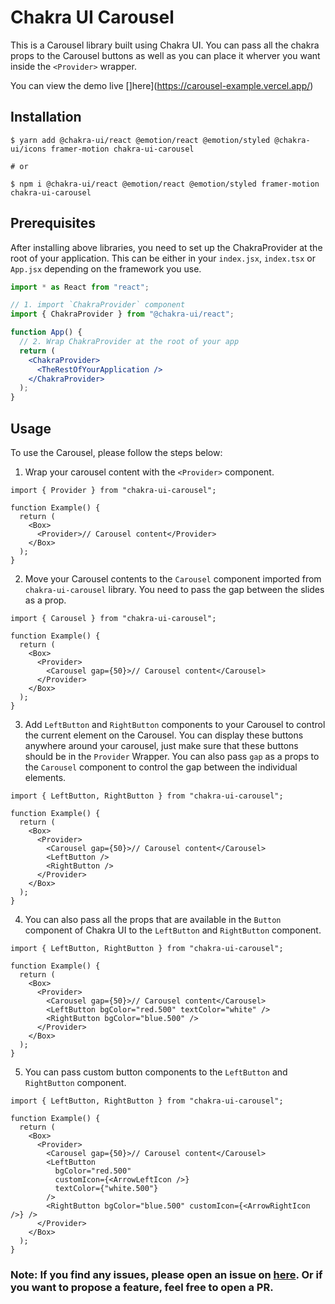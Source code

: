 # Chakra UI Carousel

<!-- This is a carousel library built using Chakra UI and customizable using Chakra props. -->

This is a Carousel library built using Chakra UI. You can pass all the chakra props to the Carousel buttons as well as you can place it wherver you want inside the `<Provider>` wrapper.

You can view the demo live []here](https://carousel-example.vercel.app/)

## Installation

```shell
$ yarn add @chakra-ui/react @emotion/react @emotion/styled @chakra-ui/icons framer-motion chakra-ui-carousel

# or

$ npm i @chakra-ui/react @emotion/react @emotion/styled framer-motion chakra-ui-carousel
```

## Prerequisites

After installing above libraries, you need to set up the ChakraProvider at the root of your application. This can be either in your `index.jsx`, `index.tsx` or `App.jsx` depending on the framework you use.

```jsx
import * as React from "react";

// 1. import `ChakraProvider` component
import { ChakraProvider } from "@chakra-ui/react";

function App() {
  // 2. Wrap ChakraProvider at the root of your app
  return (
    <ChakraProvider>
      <TheRestOfYourApplication />
    </ChakraProvider>
  );
}
```

## Usage

To use the Carousel, please follow the steps below:

1. Wrap your carousel content with the `<Provider>` component.

```tsx
import { Provider } from "chakra-ui-carousel";

function Example() {
  return (
    <Box>
      <Provider>// Carousel content</Provider>
    </Box>
  );
}
```

2. Move your Carousel contents to the `Carousel` component imported from `chakra-ui-carousel` library. You need to pass the gap between the slides as a prop.

```tsx
import { Carousel } from "chakra-ui-carousel";

function Example() {
  return (
    <Box>
      <Provider>
        <Carousel gap={50}>// Carousel content</Carousel>
      </Provider>
    </Box>
  );
}
```

3. Add `LeftButton` and `RightButton` components to your Carousel to control the current element on the Carousel. You can display these buttons anywhere around your carousel, just make sure that these buttons should be in the `Provider` Wrapper.
   You can also pass `gap` as a props to the `Carousel` component to control the gap between the individual elements.

```tsx
import { LeftButton, RightButton } from "chakra-ui-carousel";

function Example() {
  return (
    <Box>
      <Provider>
        <Carousel gap={50}>// Carousel content</Carousel>
        <LeftButton />
        <RightButton />
      </Provider>
    </Box>
  );
}
```

4. You can also pass all the props that are available in the `Button` component of Chakra UI to the `LeftButton` and `RightButton` component.

```tsx
import { LeftButton, RightButton } from "chakra-ui-carousel";

function Example() {
  return (
    <Box>
      <Provider>
        <Carousel gap={50}>// Carousel content</Carousel>
        <LeftButton bgColor="red.500" textColor="white" />
        <RightButton bgColor="blue.500" />
      </Provider>
    </Box>
  );
}
```

5. You can pass custom button components to the `LeftButton` and `RightButton` component.

```tsx
import { LeftButton, RightButton } from "chakra-ui-carousel";

function Example() {
  return (
    <Box>
      <Provider>
        <Carousel gap={50}>// Carousel content</Carousel>
        <LeftButton
          bgColor="red.500"
          customIcon={<ArrowLeftIcon />}
          textColor={"white.500"}
        />
        <RightButton bgColor="blue.500" customIcon={<ArrowRightIcon />} />
      </Provider>
    </Box>
  );
}
```

### Note: If you find any issues, please open an issue on [here](https://github.com/Nazeeh21/Chakra-UI-Carousel/). Or if you want to propose a feature, feel free to open a PR.
